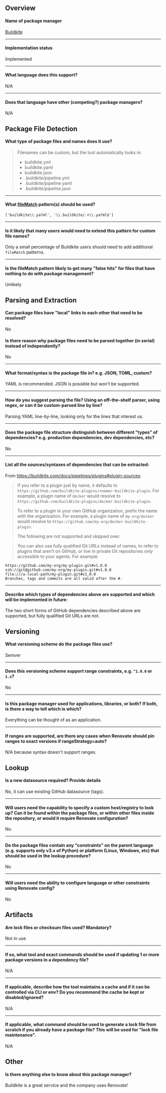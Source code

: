 ## Overview

#### Name of package manager

[Buildkite](https://buildkite.com/docs/pipelines/plugins)

---

#### Implementation status

Implemented

---

#### What language does this support?

N/A

---

#### Does that language have other (competing?) package managers?

N/A

## Package File Detection

#### What type of package files and names does it use?

> Filenames can be custom, but the tool automatically looks in:
>
> - buildkite.yml
> - buildkite.yaml
> - buildkite.json
> - .buildkite/pipeline.yml
> - .buildkite/pipeline.yaml
> - .buildkite/pipeline.json

---

#### What [fileMatch](https://docs.renovatebot.com/configuration-options/#filematch) pattern(s) should be used?

`['buildkite\\.ya?ml', '\\.buildkite/.+\\.ya?ml$']`

---

#### Is it likely that many users would need to extend this pattern for custom file names?

Only a small percentage of Buildkite users should need to add additional `fileMatch` patterns.

---

#### Is the fileMatch pattern likely to get many "false hits" for files that have nothing to do with package management?

Unlikely

## Parsing and Extraction

#### Can package files have "local" links to each other that need to be resolved?

No

#### Is there reason why package files need to be parsed together (in serial) instead of independently?

No

---

#### What format/syntax is the package file in? e.g. JSON, TOML, custom?

YAML is recommended. JSON is possible but won't be supported.

---

#### How do you suggest parsing the file? Using an off-the-shelf parser, using regex, or can it be custom-parsed line by line?

Parsing YAML line-by-line, looking only for the lines that interest us.

---

#### Does the package file structure distinguish between different "types" of dependencies? e.g. production dependencies, dev dependencies, etc?

No

---

#### List all the sources/syntaxes of dependencies that can be extracted:

From https://buildkite.com/docs/pipelines/plugins#plugin-sources:

> If you refer to a plugin just by name, it defaults to `https://github.com/buildkite-plugins/<name>-buildkite-plugin`. For example, a plugin name of `docker` would resolve to `https://github.com/buildkite-plugins/docker-buildkite-plugin`.
>
> To refer to a plugin in your own GitHub organization, prefix the name with the organization. For example, a plugin name of `my-org/docker` would resolve to `https://github.com/my-org/docker-buildkite-plugin`.
>
> The following are not supported and skipped over:

> You can also use fully qualified Git URLs instead of names, to refer to plugins that aren’t on GitHub, or live in private Git repositories only accessible to your agents. For example:

```
https://github.com/my-org/my-plugin.git#v1.0.0
ssh://git@github.com/my-org/my-plugin.git#v1.0.0
file:///a-local-path/my-plugin.git#v1.0.0
Branches, tags and commits are all valid after the #.
```

---

#### Describe which types of dependencies above are supported and which will be implemented in future:

The two short forms of GitHub dependencies described above are supported, but fully qualified Git URLs are not.

## Versioning

#### What versioning scheme do the package files use?

Semver

---

#### Does this versioning scheme support range constraints, e.g. `^1.0.0` or `1.x`?

No

---

#### Is this package manager used for applications, libraries, or both? If both, is there a way to tell which is which?

Everything can be thought of as an application.

---

#### If ranges are supported, are there any cases when Renovate should pin ranges to exact versions if rangeStrategy=auto?

N/A because syntax doesn't support ranges.

## Lookup

#### Is a new datasource required? Provide details

No, it can use existing GitHub datasource (tags).

---

#### Will users need the capability to specify a custom host/registry to look up? Can it be found within the package files, or within other files inside the repository, or would it require Renovate configuration?

No.

---

#### Do the package files contain any "constraints" on the parent language (e.g. supports only v3.x of Python) or platform (Linux, Windows, etc) that should be used in the lookup procedure?

No

---

#### Will users need the ability to configure language or other constraints using Renovate config?

No

## Artifacts

#### Are lock files or checksum files used? Mandatory?

Not in use

---

#### If so, what tool and exact commands should be used if updating 1 or more package versions in a dependency file?

N/A

---

#### If applicable, describe how the tool maintains a cache and if it can be controlled via CLI or env? Do you recommend the cache be kept or disabled/ignored?

N/A

---

#### If applicable, what command should be used to generate a lock file from scratch if you already have a package file? This will be used for "lock file maintenance".

N/A

## Other

#### Is there anything else to know about this package manager?

Buildkite is a great service and the company uses Renovate!
